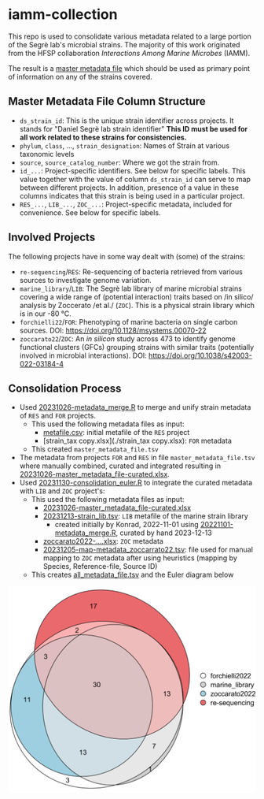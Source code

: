 # iamm-collection
This repo is used to consolidate various metadata related to a large portion of the Segrè lab's microbial strains. The majority of this work originated from the HFSP collaboration *Interactions Among Marine Microbes* (IAMM).

The result is a [master metadata file](all_metadata_file.tsv) which should be used as primary point of information on any of the strains covered.

## Master Metadata File Column Structure
 - `ds_strain_id`: This is the unique strain identifier across projects. It stands for "Daniel Segrè lab strain identifier" **This ID must be used for all work related to these strains for consistencies.**
 - `phylum`, `class`, ..., `strain_designation`: Names of Strain at various taxonomic levels
 - `source`, `source_catalog_number`: Where we got the strain from.
 - `id_...`: Project-specific identifiers. See below for specific labels. This value together with the value of column `ds_strain_id` can serve to map between different projects. In addition, presence of a value in these columns indicates that this strain is being used in a particular project.
 - `RES_...`, `LIB_...`, `ZOC_...`: Project-specific metadata, included for convenience. See below for specific labels. 

## Involved Projects
The following projects have in some way dealt with (some) of the strains:
 - `re-sequencing`/`RES`: Re-sequencing of bacteria retrieved from various sources to investigate genome variation.
 - `marine_library`/`LIB`: The Segrè lab library of marine microbial strains covering a wide range of (potential interaction) traits based on /in silico/ analysis by Zoccerato /et al./ (`ZOC`). This is a physical strain library which is in our -80 °C.
 - `forchielli22`/`FOR`: Phenotyping of marine bacteria on single carbon sources. DOI: <https://doi.org/10.1128/msystems.00070-22>
 - `zoccarato22`/`ZOC`: An _in silicon_ study across 473 to identify genome functional clusters (GFCs) grouping strains with similar traits (potentially involved in microbial interactions). DOI: <https://doi.org/10.1038/s42003-022-03184-4>

## Consolidation Process
 - Used [20231026-metadata_merge.R](./20231026-metadata_merge.R) to merge and unify strain metadata of `RES` and `FOR` projects.
   - This used the following metadata files as input:
     - [metafile.csv](./metafile.csv): initial metafile of the `RES` project
     - [strain_tax copy.xlsx](./strain_tax copy.xlsx): `FOR` metadata
   - This created `master_metadata_file.tsv`
 - The metadata from projects `FOR` and `RES` in file `master_metadata_file.tsv` where manually combined, curated and integrated resulting in [20231026-master_metadata_file-curated.xlsx](./20231026-master_metadata_file-curated.xlsx).
 - Used [20231130-consolidation_euler.R](./20231130-consolidation_euler.R) to integrate the curated metadata with `LIB` and `ZOC` project's:
   - This used the following metadata files as input:
     - [20231026-master_metadata_file-curated.xlsx](./20231026-master_metadata_file-curated.xlsx)
     - [20231213-strain_lib.tsv](./20231213-strain_lib.tsv): `LIB` metafile of the marine strain library
       - created initially by Konrad, 2022-11-01 using [20221101-metadata_merge.R](./20221101-metadata_merge.R), curated by hand 2023-12-13
     - [zoccarato2022-....xlsx](./zoccarato2022-a_comparative_whole-genome_approach_identfies_bacterial_traits_for_marine_microbial_interactions.xlsx): `ZOC` metadata
     - [20231205-map-metadata_zoccarrato22.tsv](./20231205-map-metadata_zoccarrato22.tsv): file used for manual mapping to `ZOC` metadata after using heuristics (mapping by Species, Reference-file, Source ID)
   - This creates [all_metadata_file.tsv](./all_metadata_file.tsv) and the Euler diagram below

![Euler diagram of strain overlap across projects](./20231213-all_sets-euler.png)

